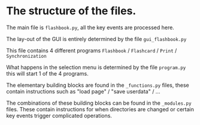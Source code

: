 # The structure of the files.

The main file is `flashbook.py`, all the key events are processed here.

The lay-out of the GUI is entirely determined by the file `gui_flashbook.py`

This file contains 4 different programs `Flashbook` / `Flashcard` / `Print` / `Synchronization`

What happens in the selection menu is determined by the file `program.py` this will start 1 of the 4 programs.

The elementary building blocks are found in the `_functions.py` files, these contain instructions such as "load page" / "save userdata" / ...

The combinations of these building blocks can be found in the `_modules.py` files. These contain instructions for when directories are changed or certain key events trigger complicated operations.



